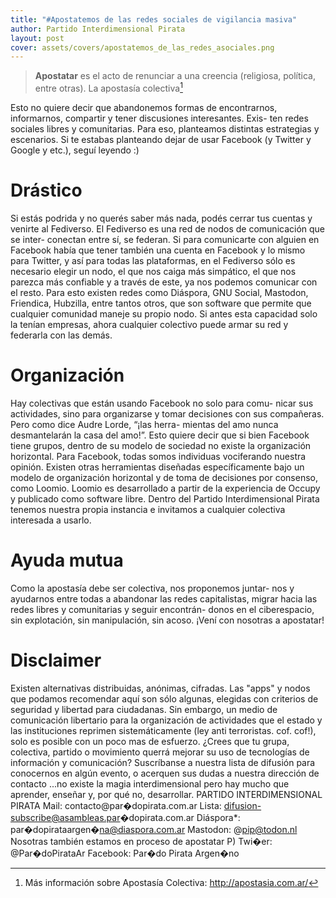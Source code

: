 ```yaml
---
title: "#Apostatemos de las redes sociales de vigilancia masiva"
author: Partido Interdimensional Pirata
layout: post
cover: assets/covers/apostatemos_de_las_redes_asociales.png
---
```


> **Apostatar** es el acto de renunciar a una creencia (religiosa,
> política, entre otras).  La apostasía colectiva[^apostasia]

[^apostasia]: Más información sobre Apostasía Colectiva:
  <http://apostasia.com.ar/>

Esto no quiere decir que abandonemos formas de encontrarnos,
informarnos, compartir y tener discusiones interesantes. Exis-
ten redes sociales libres y comunitarias.
Para eso, planteamos distintas estrategias y escenarios. Si te
estabas planteando dejar de usar Facebook (y Twitter y Google
y etc.), seguí leyendo :)
# Drástico
Si estás podrida y no querés saber más nada, podés cerrar tus
cuentas y venirte al Fediverso.
El Fediverso es una red de nodos de comunicación que se inter-
conectan entre sí, se federan. Si para comunicarte con alguien
en Facebook había que tener también una cuenta en Facebook
y lo mismo para Twitter, y así para todas las plataformas, en el
Fediverso sólo es necesario elegir un nodo, el que nos caiga más
simpático, el que nos parezca más confiable y a través de este, ya
nos podemos comunicar con el resto.
Para esto existen redes como Diáspora, GNU Social, Mastodon,
Friendica, Hubzilla, entre tantos otros, que son software que
permite que cualquier comunidad maneje su propio nodo. Si
antes esta capacidad solo la tenían empresas, ahora cualquier
colectivo puede armar su red y federarla con las demás.


# Organización
Hay colectivas que están usando Facebook no solo para comu-
nicar sus actividades, sino para organizarse y tomar decisiones
con sus compañeras. Pero como dice Audre Lorde, “¡las herra-
mientas del amo nunca desmantelarán la casa del amo!”.
Esto quiere decir que si bien Facebook tiene grupos, dentro de
su modelo de sociedad no existe la organización horizontal.
Para Facebook, todas somos individuas vociferando nuestra
opinión.
Existen otras herramientas diseñadas específicamente bajo un
modelo de organización horizontal y de toma de decisiones por
consenso, como Loomio. Loomio es desarrollado a partir de la
experiencia de Occupy y publicado como software libre. Dentro
del Partido Interdimensional Pirata tenemos nuestra propia
instancia e invitamos a cualquier colectiva interesada a usarlo.


# Ayuda mutua
Como la apostasía debe ser colectiva, nos proponemos juntar-
nos y ayudarnos entre todas a abandonar las redes capitalistas,
migrar hacia las redes libres y comunitarias y seguir encontrán-
donos en el ciberespacio, sin explotación, sin manipulación, sin
acoso.
¡Vení con nosotras a apostatar!

# Disclaimer
Existen alternativas distribuidas, anónimas, cifradas.
Las "apps" y nodos que podamos recomendar aquí son sólo algunas,
elegidas con criterios de seguridad y libertad para ciudadanas.
Sin embargo, un medio de comunicación libertario para la
organización de actividades que el estado y las instituciones reprimen
sistemáticamente (ley anti terroristas. cof. cof!), solo es posible con
un
poco mas de esfuerzo. ¿Crees que tu grupa, colectiva, partido o
movimiento querrá mejorar su uso de tecnologías de información y
comunicación?
Suscríbanse a nuestra lista de difusión para conocernos en
algún evento, o acerquen sus dudas a nuestra dirección de contacto
...no existe la magia interdimensional pero hay mucho que aprender,
enseñar y, por qué no, desarrollar.
PARTIDO
INTERDIMENSIONAL
PIRATA
Mail: contacto@par�dopirata.com.ar
Lista: difusion-subscribe@asambleas.par�dopirata.com.ar
Diáspora*: par�dopirataargen�na@diaspora.com.ar
Mastodon: @pip@todon.nl
Nosotras también estamos en proceso de apostatar P)
Twi�er: @Par�doPirataAr
Facebook: Par�do Pirata Argen�no
